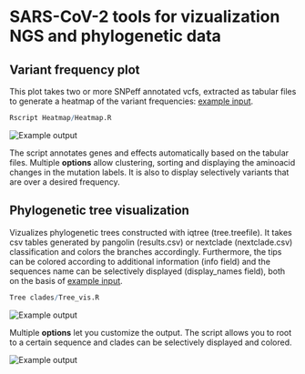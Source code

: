 # SARS-CoV-2 tools for vizualization NGS and phylogenetic data

## Variant frequency plot

This plot takes two or more SNPeff annotated vcfs, extracted as tabular files to generate a heatmap of the variant frequencies: [example input](https://github.com/jonas-fuchs/SARS-CoV-2-analyses/tree/main/Heatmap/example.tabular). 

```R
Rscript Heatmap/Heatmap.R
```

![Example output](https://github.com/jonas-fuchs/SARS-CoV-2-analyses/tree/main/Heatmap/Heatmap.png?raw=true)

The script annotates genes and effects automatically based on the tabular files. Multiple **options** allow clustering, sorting and displaying the aminoacid changes in the mutation labels. It is also to display selectively variants that are over a desired frequency.

## Phylogenetic tree visualization

Vizualizes phylogenetic trees constructed with iqtree (tree.treefile). It takes csv tables generated by pangolin (results.csv) or nextclade (nextclade.csv) classification and colors the branches accordingly. Furthermore, the tips can be colored according to additional information (info field) and the sequences name can be selectively displayed (display_names field), both on the basis of [example input](https://github.com/jonas-fuchs/SARS-CoV-2-analyses/tree/main/Tree%20clades/Metadata.xlsx).

```R
Tree clades/Tree_vis.R
```

![Example output](https://github.com/jonas-fuchs/SARS-CoV-2-analyses/tree/main/Tree%20clades/Phylogenetic_tree_1.png)

Multiple **options** let you customize the output. The script allows you to root to a certain sequence and clades can be selectively displayed and colored.

![Example output](https://github.com/jonas-fuchs/SARS-CoV-2-analyses/tree/main/Tree%20clades/Phylogenetic_tree_2.png)
